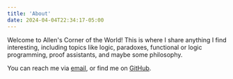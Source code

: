```yaml
---
title: 'About'
date: 2024-04-04T22:34:17-05:00
---
```


Welcome to Allen's Corner of the World! This is where I share anything I find interesting, including topics like logic, paradoxes, functional or logic programming, proof assistants, and maybe some philosophy. 

You can reach me via [email](mailto://wcliaw610@gmail.com), or find me on [GitHub](https://github.com/allen-liaoo).